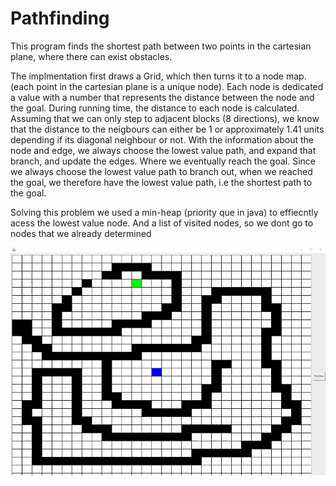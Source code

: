 # Pathfinding

This program finds the shortest path between two points in the cartesian plane, where there can exist obstacles.

The implmentation first draws a Grid, which then turns it to a node map. (each point in the cartesian plane is a unique node). 
Each node is dedicated a value with a number that represents the distance between the node and the goal.
During running time, the distance to each node is calculated. Assuming that we can only step to adjacent 
blocks (8 directions), we know that the distance to the neigbours can either be 1 or 
approximately 1.41 units depending if its diagonal neighbour or not.
With the information about the node and edge, we always choose the lowest value path, and expand that branch, and update 
the edges. Where  we eventually reach the goal. Since we always choose the lowest value path to branch out, when we reached the goal, 
we therefore have the lowest value path, i.e the shortest path to the goal. 

Solving this problem we used a min-heap (priority que in java) to effiecntly acess the lowest value node. 
And a list of visited nodes, so we dont go to nodes that we already determined

![](a2e3c354fd978020a4a3f439771d5150.gif)

